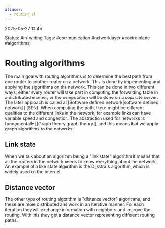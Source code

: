```yaml
---
aliases:
  - routing al
---
```


2025-05-27 10:45

Status: #in-writing 
Tags: #communication #networklayer #controlplane #algorithms 

# Routing algorithms
The main goal with routing algorithms is to determine the best path from one router to another router on a network. This is done by implementing and applying the algorithms on the network. This can be done in two different ways, either every router will take part in computing the forwarding table in a distributed manner, or the computation will be done on a separate server. The later approach is called a [[Software defined network|software defined network]] (SDN). When computing the path, there might be different qualities to the different links in the network, for example links can have variable speed and congestion. The abstraction used for networks is fundamentally [[Graph theory|graph theory]], and this means that we apply graph algorithms to the networks. 
## Link state
When we talk about an algorithm being a "link state" algorithm it means that all the routers in the network needs to know everything about the network. An example of a like state algorithm is the Dijkstra's algorithm, which is widely used on the internet. 
## Distance vector
The other type of routing algorithm is "distance vector" algorithms, and these are more distributed and work in an iterative manner. For each iteration they will exchange information with neighbors and improve the routing. With this they get a distance vector representing different routing paths. 



